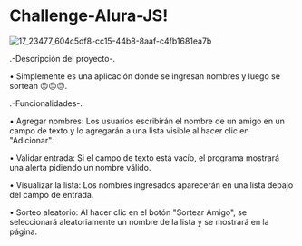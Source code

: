 # Challenge-Alura-JS!

![17_23477_604c5df8-cc15-44b8-8aaf-c4fb1681ea7b](https://github.com/user-attachments/assets/16f8f75e-e4d1-4531-8471-d691fd5de658)

.-Descripción del proyecto-.

• Simplemente es una aplicación donde se ingresan nombres y luego se sortean 😑😑😑.

.-Funcionalidades-.

• Agregar nombres: Los usuarios escribirán el nombre de un amigo en un campo de texto y lo agregarán a una lista visible al hacer clic en "Adicionar".

• Validar entrada: Si el campo de texto está vacío, el programa mostrará una alerta pidiendo un nombre válido.

• Visualizar la lista: Los nombres ingresados aparecerán en una lista debajo del campo de entrada.

• Sorteo aleatorio: Al hacer clic en el botón "Sortear Amigo", se seleccionará
aleatoriamente un nombre de la lista y se mostrará en la página.
